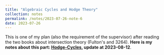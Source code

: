 ```yaml
---
title: "Algebraic Cycles and Hodge Theory"
collection: notes
permalink: /notes/2023-07-26-note-6
date: 2023-07-26
---
```

This is one of my plan (also the requirement of the supervisor) after reading the two books about intersection theory (Fulton's and 3264). **Here is my notes about this part: [Hodge-Cycles](https://dvlxlwz.github.io/files/Hodge.pdf), update at 2023-08-12**.
